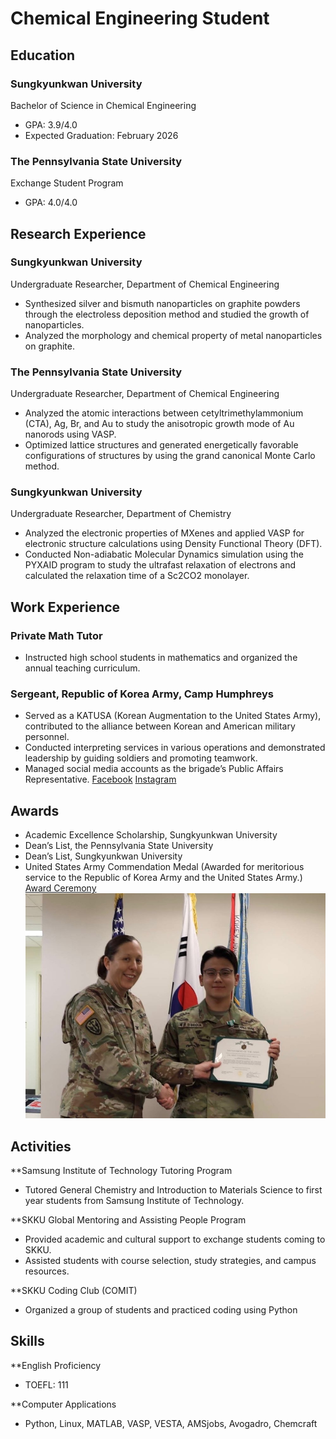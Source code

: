 # Chemical Engineering Student

## Education
### Sungkyunkwan University
Bachelor of Science in Chemical Engineering
- GPA: 3.9/4.0
- Expected Graduation: February 2026

### The Pennsylvania State University
Exchange Student Program
- GPA: 4.0/4.0


## Research Experience
### Sungkyunkwan University
Undergraduate Researcher, Department of Chemical Engineering
- Synthesized silver and bismuth nanoparticles on graphite powders through the electroless deposition method and studied the growth of nanoparticles.
- Analyzed the morphology and chemical property of metal nanoparticles on graphite.

### The Pennsylvania State University
Undergraduate Researcher, Department of Chemical Engineering
- Analyzed the atomic interactions between cetyltrimethylammonium (CTA), Ag, Br, and Au to study the anisotropic growth mode of Au nanorods using VASP.
- Optimized lattice structures and generated energetically favorable configurations of structures by using the grand canonical Monte Carlo method.

### Sungkyunkwan University
Undergraduate Researcher, Department of Chemistry
- Analyzed the electronic properties of MXenes and applied VASP for electronic structure calculations using Density Functional Theory (DFT).
- Conducted Non-adiabatic Molecular Dynamics simulation using the PYXAID program to study the ultrafast relaxation of electrons and calculated the relaxation time of a Sc2CO2 monolayer.


## Work Experience
### Private Math Tutor
- Instructed high school students in mathematics and organized the annual teaching curriculum.

### Sergeant, Republic of Korea Army, Camp Humphreys
- Served as a KATUSA (Korean Augmentation to the United States Army), contributed to the alliance between Korean and American military personnel.
- Conducted interpreting services in various operations and demonstrated leadership by guiding soldiers and promoting teamwork.
- Managed social media accounts as the brigade’s Public Affairs Representative.
[Facebook](https://www.facebook.com/501MIBDE/)
[Instagram](https://www.instagram.com/501stmib_t/)


## Awards
- Academic Excellence Scholarship, Sungkyunkwan University
- Dean’s List, the Pennsylvania State University
- Dean’s List, Sungkyunkwan University
- United States Army Commendation Medal
  (Awarded for meritorious service to the Republic of Korea Army and the United States Army.)
[Award Ceremony](https://www.facebook.com/share/p/178udpCNqw/?mibextid=wwXIfr)
![ARCOM](/assets/withCOL.jpg)


## Activities
**Samsung Institute of Technology Tutoring Program
- Tutored General Chemistry and Introduction to Materials Science to first year students from Samsung Institute of Technology.

**SKKU Global Mentoring and Assisting People Program
- Provided academic and cultural support to exchange students coming to SKKU.
- Assisted students with course selection, study strategies, and campus resources.

**SKKU Coding Club (COMIT)
- Organized a group of students and practiced coding using Python


## Skills
**English Proficiency
- TOEFL: 111

**Computer Applications
- Python, Linux, MATLAB, VASP, VESTA, AMSjobs, Avogadro, Chemcraft
